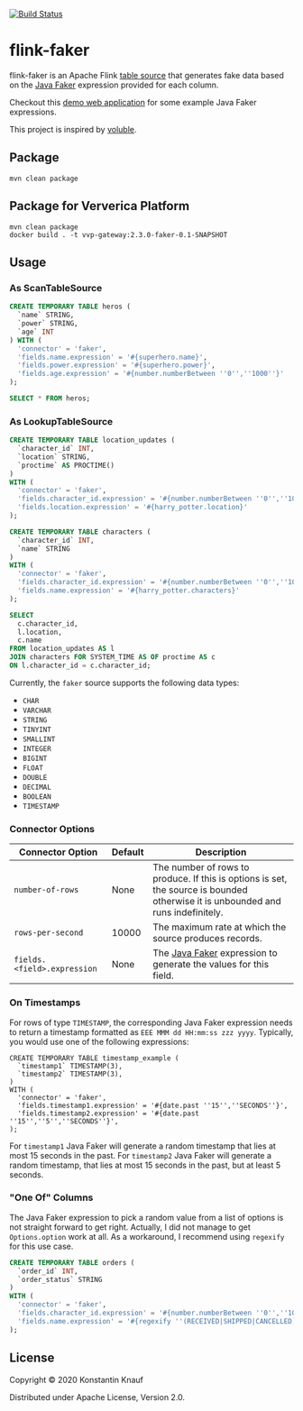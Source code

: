 [![Build Status](https://travis-ci.com/knaufk/flink-faker.svg?branch=master)](https://travis-ci.com/knaufk/flink-faker)

# flink-faker

flink-faker is an Apache Flink [table source](https://ci.apache.org/projects/flink/flink-docs-release-1.11/dev/table/connectors/) 
that generates fake data based on the [Java Faker](https://github.com/DiUS/java-faker) expression 
provided for each column.

Checkout this [demo web application](https://java-faker.herokuapp.com/) for some example Java Faker expressions.   

This project is inspired by [voluble](https://github.com/MichaelDrogalis/voluble). 

## Package

```shell script
mvn clean package
```

## Package for Ververica Platform

```shell script
mvn clean package
docker build . -t vvp-gateway:2.3.0-faker-0.1-SNAPSHOT
```

## Usage

### As ScanTableSource

```sql
CREATE TEMPORARY TABLE heros (
  `name` STRING,
  `power` STRING, 
  `age` INT
) WITH (
  'connector' = 'faker', 
  'fields.name.expression' = '#{superhero.name}',
  'fields.power.expression' = '#{superhero.power}',
  'fields.age.expression' = '#{number.numberBetween ''0'',''1000''}'
);

SELECT * FROM heros;
```

### As LookupTableSource

```sql
CREATE TEMPORARY TABLE location_updates (
  `character_id` INT,
  `location` STRING,
  `proctime` AS PROCTIME()
)
WITH (
  'connector' = 'faker', 
  'fields.character_id.expression' = '#{number.numberBetween ''0'',''100''}',
  'fields.location.expression' = '#{harry_potter.location}'
);

CREATE TEMPORARY TABLE characters (
  `character_id` INT,
  `name` STRING
)
WITH (
  'connector' = 'faker', 
  'fields.character_id.expression' = '#{number.numberBetween ''0'',''100''}',
  'fields.name.expression' = '#{harry_potter.characters}'
);

SELECT 
  c.character_id,
  l.location,
  c.name
FROM location_updates AS l
JOIN characters FOR SYSTEM_TIME AS OF proctime AS c
ON l.character_id = c.character_id;
```

Currently, the `faker` source supports the following data types:

* `CHAR` 
* `VARCHAR`
* `STRING`
* `TINYINT`
* `SMALLINT`
* `INTEGER`
* `BIGINT`
* `FLOAT`
* `DOUBLE`
* `DECIMAL`
* `BOOLEAN`
* `TIMESTAMP`

### Connector Options

Connector Option | Default | Description
-----------------|---------|-------------
`number-of-rows` | None    | The number of rows to produce. If this is options is set, the source is bounded otherwise it is unbounded and runs indefinitely.
`rows-per-second`| 10000   | The maximum rate at which the source produces records.
`fields.<field>.expression` | None | The [Java Faker](https://github.com/DiUS/java-faker) expression to generate the values for this field.

### On Timestamps

For rows of type `TIMESTAMP`, the corresponding Java Faker expression needs to return a timestamp formatted as `EEE MMM dd HH:mm:ss zzz yyyy`. 
Typically, you would use one of the following expressions: 

```
CREATE TEMPORARY TABLE timestamp_example (
  `timestamp1` TIMESTAMP(3),
  `timestamp2` TIMESTAMP(3),
)
WITH (
  'connector' = 'faker', 
  'fields.timestamp1.expression' = '#{date.past ''15'',''SECONDS''}',
  'fields.timestamp2.expression' = '#{date.past ''15'',''5'',''SECONDS''}',
);
```

For `timestamp1` Java Faker will generate a random timestamp that lies at most 15 seconds in the past. 
For `timestamp2` Java Faker will generate a random timestamp, that lies at most 15 seconds in the past, but at least 5 seconds. 

### "One Of" Columns

The Java Faker expression to pick a random value from a list of options is not straight forward to get right.
Actually, I did not manage to get ``Options.option`` work at all. 
As a workaround, I recommend using ``regexify`` for this use case. 

```sql
CREATE TEMPORARY TABLE orders (
  `order_id` INT,
  `order_status` STRING
)
WITH (
  'connector' = 'faker', 
  'fields.character_id.expression' = '#{number.numberBetween ''0'',''100''}',
  'fields.name.expression' = '#{regexify ''(RECEIVED|SHIPPED|CANCELLED){1}''}'
);
```

## License 

Copyright © 2020 Konstantin Knauf

Distributed under Apache License, Version 2.0. 

